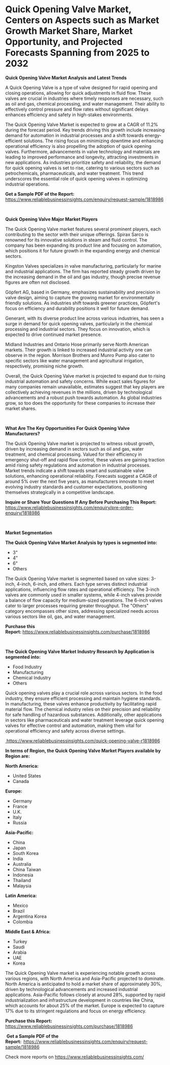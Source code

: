 <p><h1>Quick Opening Valve Market, Centers on Aspects such as Market Growth Market Share, Market Opportunity, and Projected Forecasts Spanning from 2025 to 2032</h1></p><p><strong>Quick Opening Valve Market Analysis and Latest Trends</strong></p>
<p><p>A Quick Opening Valve is a type of valve designed for rapid opening and closing operations, allowing for quick adjustments in fluid flow. These valves are crucial in industries where timely responses are necessary, such as oil and gas, chemical processing, and water management. Their ability to effectively control pressure and flow rates without significant delays enhances efficiency and safety in high-stakes environments.</p><p>The Quick Opening Valve Market is expected to grow at a CAGR of 11.2% during the forecast period. Key trends driving this growth include increasing demand for automation in industrial processes and a shift towards energy-efficient solutions. The rising focus on minimizing downtime and enhancing operational efficiency is also propelling the adoption of quick opening valves. Furthermore, advancements in valve technology and materials are leading to improved performance and longevity, attracting investments in new applications. As industries prioritize safety and reliability, the demand for quick opening valves is set to rise, catering to various sectors such as petrochemicals, pharmaceuticals, and water treatment. This trend underscores the essential role of quick opening valves in optimizing industrial operations.</p></p>
<p><strong>Get a Sample PDF of the Report:&nbsp;</strong> <a href="https://www.reliablebusinessinsights.com/enquiry/request-sample/1818986?utm_campaign=3568&utm_medium=2&utm_source=Github&utm_content=ia&utm_term=09042025&utm_id=quick-opening-valve">https://www.reliablebusinessinsights.com/enquiry/request-sample/1818986</a></p>
<p>&nbsp;</p>
<p><strong>Quick Opening Valve Major Market Players</strong></p>
<p><p>The Quick Opening Valve market features several prominent players, each contributing to the sector with their unique offerings. Spirax Sarco is renowned for its innovative solutions in steam and fluid control. The company has been expanding its product line and focusing on automation, which positions it for future growth in the expanding energy and chemical sectors.</p><p>Kingston Valves specializes in valve manufacturing, particularly for marine and industrial applications. The firm has reported steady growth driven by the increasing demand in the oil and gas industry, though precise revenue figures are often not disclosed.</p><p>Göpfert AG, based in Germany, emphasizes sustainability and precision in valve design, aiming to capture the growing market for environmentally friendly solutions. As industries shift towards greener practices, Göpfert's focus on efficiency and durability positions it well for future demand.</p><p>Generant, with its diverse product line across various industries, has seen a surge in demand for quick opening valves, particularly in the chemical processing and industrial sectors. They focus on innovation, which is expected to drive continued market presence.</p><p>Midland Industries and Ontario Hose primarily serve North American markets. Their growth is linked to increased industrial activity one can observe in the region. Morrison Brothers and Munro Pump also cater to specific sectors like water management and agricultural irrigation, respectively, promising niche growth.</p><p>Overall, the Quick Opening Valve market is projected to expand due to rising industrial automation and safety concerns. While exact sales figures for many companies remain unavailable, estimates suggest that key players are collectively achieving revenues in the millions, driven by technological advancements and a robust push towards automation. As global industries grow, so too does the opportunity for these companies to increase their market shares.</p></p>
<p>&nbsp;</p>
<p><strong>What Are The Key Opportunities For Quick Opening Valve Manufacturers?</strong></p>
<p><p>The Quick Opening Valve market is projected to witness robust growth, driven by increasing demand in sectors such as oil and gas, water treatment, and chemical processing. Valued for their efficiency in emergency shut-off and rapid flow control, these valves are gaining traction amid rising safety regulations and automation in industrial processes. Market trends indicate a shift towards smart and sustainable valve solutions, enhancing operational reliability. Forecasts suggest a CAGR of around 5% over the next five years, as manufacturers innovate to meet evolving industry standards and customer expectations, positioning themselves strategically in a competitive landscape.</p></p>
<p><strong>Inquire or Share Your Questions If Any Before Purchasing This Report:</strong> <a href="https://www.reliablebusinessinsights.com/enquiry/pre-order-enquiry/1818986?utm_campaign=3568&utm_medium=2&utm_source=Github&utm_content=ia&utm_term=09042025&utm_id=quick-opening-valve">https://www.reliablebusinessinsights.com/enquiry/pre-order-enquiry/1818986</a></p>
<p>&nbsp;</p>
<p><strong>Market Segmentation</strong></p>
<p><strong>The Quick Opening Valve Market Analysis by types is segmented into:</strong></p>
<p><ul><li>3"</li><li>4"</li><li>6"</li><li>Others</li></ul></p>
<p><p>The Quick Opening Valve market is segmented based on valve sizes: 3-inch, 4-inch, 6-inch, and others. Each type serves distinct industrial applications, influencing flow rates and operational efficiency. The 3-inch valves are commonly used in smaller systems, while 4-inch valves provide a balance of flow capacity for medium-sized operations. The 6-inch valves cater to larger processes requiring greater throughput. The "Others" category encompasses other sizes, addressing specialized needs across various sectors like oil, gas, and water management.</p></p>
<p><strong>Purchase this Report:&nbsp;</strong><a href="https://www.reliablebusinessinsights.com/purchase/1818986?utm_campaign=3568&utm_medium=2&utm_source=Github&utm_content=ia&utm_term=09042025&utm_id=quick-opening-valve">https://www.reliablebusinessinsights.com/purchase/1818986</a></p>
<p>&nbsp;</p>
<p><strong>The Quick Opening Valve Market Industry Research by Application is segmented into:</strong></p>
<p><ul><li>Food Industry</li><li>Manufacturing</li><li>Chemical Industry</li><li>Others</li></ul></p>
<p><p>Quick opening valves play a crucial role across various sectors. In the food industry, they ensure efficient processing and maintain hygiene standards. In manufacturing, these valves enhance productivity by facilitating rapid material flow. The chemical industry relies on their precision and reliability for safe handling of hazardous substances. Additionally, other applications in sectors like pharmaceuticals and water treatment leverage quick opening valves for effective control and automation, making them vital for operational efficiency and safety across diverse settings.</p></p>
<p><a href="https://www.reliablebusinessinsights.com/quick-opening-valve-r1818986?utm_campaign=3568&utm_medium=2&utm_source=Github&utm_content=ia&utm_term=09042025&utm_id=quick-opening-valve">&nbsp;https://www.reliablebusinessinsights.com/quick-opening-valve-r1818986</a></p>
<p><strong>In terms of Region, the Quick Opening Valve Market Players available by Region are:</strong></p>
<p>
    <p> <strong> North America: </strong>
        <ul>
            <li>United States</li>
            <li>Canada</li>
        </ul>
        </p> 
    <p> <strong> Europe: </strong>
        <ul>
            <li>Germany</li>
            <li>France</li>
            <li>U.K.</li>
            <li>Italy</li>
            <li>Russia</li>
        </ul>
        </p> 
    <p> <strong> Asia-Pacific: </strong>
        <ul>
            <li>China</li>
            <li>Japan</li>
            <li>South Korea</li>
            <li>India</li>
            <li>Australia</li>
            <li>China Taiwan</li>
            <li>Indonesia</li>
            <li>Thailand</li>
            <li>Malaysia</li>
        </ul>
        </p> 
    <p> <strong> Latin America: </strong>
        <ul>
            <li>Mexico</li>
            <li>Brazil</li>
            <li>Argentina Korea</li>
            <li>Colombia</li>
        </ul>
        </p> 
    <p> <strong> Middle East & Africa: </strong>
        <ul>
            <li>Turkey</li>
            <li>Saudi</li>
            <li>Arabia</li>
            <li>UAE</li>
            <li>Korea</li>
        </ul>
    </p>
    </p>
<p><p>The Quick Opening Valve market is experiencing notable growth across various regions, with North America and Asia-Pacific projected to dominate. North America is anticipated to hold a market share of approximately 30%, driven by technological advancements and increased industrial applications. Asia-Pacific follows closely at around 28%, supported by rapid industrialization and infrastructure development in countries like China, which accounts for about 25% of the market. Europe is expected to capture 17% due to its stringent regulations and focus on energy efficiency.</p></p>
<p><strong>Purchase this Report: </strong><a href="https://www.reliablebusinessinsights.com/purchase/1818986?utm_campaign=3568&utm_medium=2&utm_source=Github&utm_content=ia&utm_term=09042025&utm_id=quick-opening-valve">https://www.reliablebusinessinsights.com/purchase/1818986</a></p>
<p>&nbsp;<strong>Get a Sample PDF of the Report:&nbsp;&nbsp;</strong><a href="https://www.reliablebusinessinsights.com/enquiry/request-sample/1818986?utm_campaign=3568&utm_medium=2&utm_source=Github&utm_content=ia&utm_term=09042025&utm_id=quick-opening-valve">https://www.reliablebusinessinsights.com/enquiry/request-sample/1818986</a></p>
<p><strong></strong></p>
<p>Check more reports on <a href="https://www.reliablebusinessinsights.com/?utm_campaign=3568&utm_medium=2&utm_source=Github&utm_content=ia&utm_term=09042025&utm_id=quick-opening-valve">https://www.reliablebusinessinsights.com/</a></p>